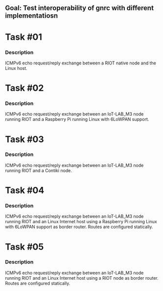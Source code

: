 ## Goal: Test interoperability of gnrc with different implementatiosn

Task #01
========
### Description

ICMPv6 echo request/reply exchange between a RIOT native node and the Linux
host.

Task #02
========
### Description

ICMPv6 echo request/reply exchange between an IoT-LAB_M3 node running RIOT and
a Raspberry Pi running Linux with 6LoWPAN support.

Task #03
========
### Description

ICMPv6 echo request/reply exchange between an IoT-LAB_M3 node running RIOT and
a Contiki node.


Task #04
========
### Description

ICMPv6 echo request/reply exchange between an IoT-LAB_M3 node running RIOT and
an Linux Internet host using a Raspberry Pi running Linux with 6LoWPAN support
as border router. Routes are configured statically.

Task #05
========
### Description

ICMPv6 echo request/reply exchange between an IoT-LAB_M3 node running RIOT and
an Linux Internet host using a RIOT node  as border router. Routes are
configured statically.
